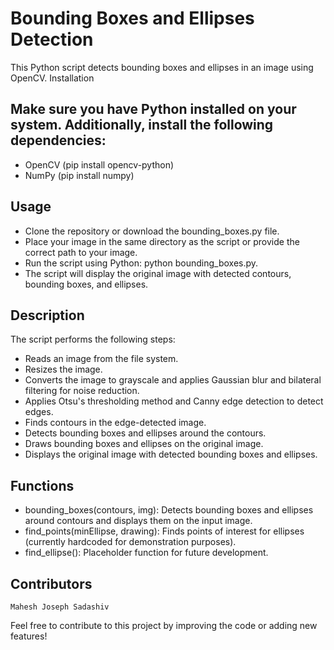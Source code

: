 # Bounding Boxes and Ellipses Detection

This Python script detects bounding boxes and ellipses in an image using OpenCV.
Installation

## Make sure you have Python installed on your system. Additionally, install the following dependencies:

 - OpenCV (pip install opencv-python)
 - NumPy (pip install numpy)

## Usage

- Clone the repository or download the bounding_boxes.py file.
- Place your image in the same directory as the script or provide the correct path to your image.
- Run the script using Python: python bounding_boxes.py.
- The script will display the original image with detected contours, bounding boxes, and ellipses.

## Description

The script performs the following steps:

- Reads an image from the file system.
- Resizes the image.
- Converts the image to grayscale and applies Gaussian blur and bilateral filtering for noise reduction.
- Applies Otsu's thresholding method and Canny edge detection to detect edges.
- Finds contours in the edge-detected image.
- Detects bounding boxes and ellipses around the contours.
- Draws bounding boxes and ellipses on the original image.
- Displays the original image with detected bounding boxes and ellipses.

## Functions

- bounding_boxes(contours, img): Detects bounding boxes and ellipses around contours and displays them on the input image.
- find_points(minEllipse, drawing): Finds points of interest for ellipses (currently hardcoded for demonstration purposes).
- find_ellipse(): Placeholder function for future development.

## Contributors

    Mahesh Joseph Sadashiv

Feel free to contribute to this project by improving the code or adding new features!

